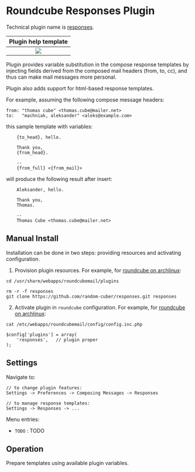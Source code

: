 Roundcube Responses Plugin
==========================

Technical plugin name is [responses][responses_link].

| Plugin help template      | 
|:-------------------------:|
| ![][plugin_settings_help] |

Plugin provides variable substitution in the compose response templates
by injecting fields derived from the composed mail headers (from, to, cc),
and thus can make mail messages more personal.

Plugin also adds support for html-based response templates.

For example, assuming the following compose message headers:
```
from: "thomas cube" <thomas.cube@mailer.net>
to:   "machniak, aleksander" <aleks@example.com>
```

this sample template with variables:
```
    {to_head}, hello.
    
    Thank you,
    {from_head}.
    
    --
    {from_full} <{from_mail}>
```

will produce the following result after insert:
```
    Aleksander, hello.
    
    Thank you,
    Thomas.
    
    --
    Thomas Cube <thomas.cube@mailer.net>
```

Manual Install
--------------
Installation can be done in two steps:
providing resources and activating configuration.

1) Provision plugin resources.
For example, for [roundcube on archlinux][roundcube_arch]:
```
cd /usr/share/webapps/roundcubemail/plugins

rm -r -f responses
git clone https://github.com/random-cuber/responses.git responses
```

2) Activate plugin in `roundcube` configuration.
For example, for [roundcube on archlinux][roundcube_arch]:
```
cat /etc/webapps/roundcubemail/config/config.inc.php

$config['plugins'] = array(
    'responses',   // plugin proper
);
```

Settings
--------

Navigate to:
```
// to change plugin features:
Settings -> Preferences -> Composing Messages -> Responses

// to manage response templates:
Settings -> Responses -> ...
```

Menu entries:
* `TODO` : TODO

Operation
---------

Prepare templates using available plugin variables.

[roundcube_arch]: https://wiki.archlinux.org/index.php/Roundcube
[responses_link]: http://plugins.roundcube.net/packages/random-cuber/responses
[plugin_settings_help]:  https://raw.githubusercontent.com/random-cuber/responses/master/build/plugin_settings_help.png
